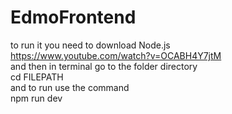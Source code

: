 # EdmoFrontend
to run it you need to download Node.js <br>
https://www.youtube.com/watch?v=OCABH4Y7jtM  <br>
and then in terminal go to the folder directory  <br>
cd FILEPATH  <br>
and to run use the command  <br>
npm run dev 
